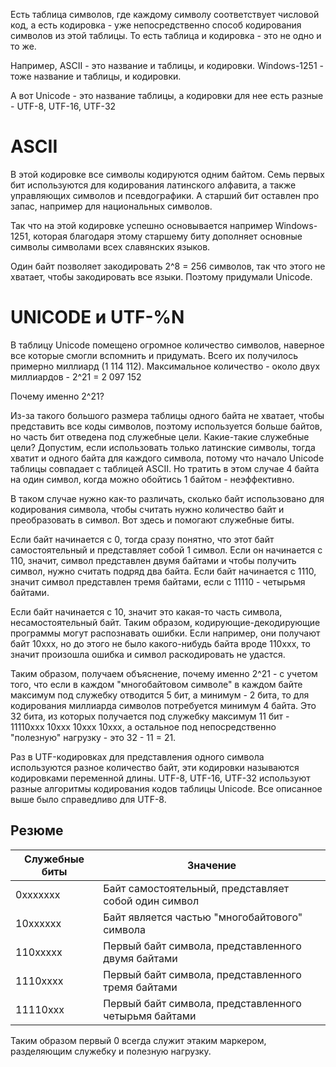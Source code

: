 Есть таблица символов, где каждому символу соответствует числовой код, а есть кодировка - уже непосредственно способ кодирования символов из этой таблицы. То есть таблица и кодировка - это не одно и то же.

Например, ASCII - это название и таблицы, и кодировки. Windows-1251 - тоже название и таблицы, и кодировки.

А вот Unicode - это название таблицы, а кодировки для нее есть разные - UTF-8, UTF-16, UTF-32

# ASCII

В этой кодировке все символы кодируются одним байтом. Семь первых бит используются для кодирования латинского алфавита, а также управляющих символов и псевдографики. А старший бит оставлен про запас, например для национальных символов.

Так что на этой кодировке успешно основывается например Windows-1251, которая благодаря этому старшему биту дополняет основные символы символами всех славянских языков.

Один байт позволяет закодировать 2^8 = 256 символов, так что этого не хватает, чтобы закодировать все языки. Поэтому придумали Unicode.

# UNICODE и UTF-%N

В таблицу Unicode помещено огромное количество символов, наверное все которые смогли вспомнить и придумать. Всего их получилось примерно миллиард (1 114 112). Максимальное количество - около двух миллиардов - 2^21 = 2 097 152

Почему именно 2^21?

Из-за такого большого размера таблицы одного байта не хватает, чтобы представить все коды символов, поэтому используется больше байтов, но часть бит отведена под служебные цели. Какие-такие служебные цели? Допустим, если использовать только латинские символы, тогда хватит и одного байта для каждого символа, потому что начало Unicode таблицы совпадает с таблицей ASCII. Но тратить в этом случае 4 байта на один символ, когда можно обойтись 1 байтом - неэффективно.

В таком случае нужно как-то различать, сколько байт использовано для кодирования символа, чтобы считать нужно количество байт и преобразовать в символ. Вот здесь и помогают служебные биты.

Если байт начинается с 0, тогда сразу понятно, что этот байт самостоятельный и представляет собой 1 символ. Если он начинается с 110, значит, символ представлен двумя байтами и чтобы получить символ, нужно считать подряд два байта. Если байт начинается с 1110, значит символ представлен тремя байтами, если с 11110 - четырьмя байтами.

Если байт начинается с 10, значит это какая-то часть символа, несамостоятельный байт. Таким образом, кодирующие-декодирующие программы могут распознавать ошибки. Если например, они получают байт 10ххх, но до этого не было какого-нибудь байта вроде 110ххх, то значит произошла ошибка и символ раскодировать не удастся.

Таким образом, получаем объяснение, почему именно 2^21 - с учетом того, что если в каждом "многобайтовом символе" в каждом байте максимум под служебку отводится 5 бит, а минимум - 2 бита, то для кодирования миллиарда символов потребуется минимум 4 байта. Это 32 бита, из которых получается под служебку максимум 11 бит - 11110ххх 10ххх 10ххх 10ххх, а остальное под непосредственно "полезную" нагрузку - это 32 - 11 = 21.

Раз в UTF-кодировках для представления одного символа используются разное количество байт, эти кодировки называются кодировками переменной длины. UTF-8, UTF-16, UTF-32 используют разные алгоритмы кодирования кодов таблицы Unicode. Все описанное выше было справедливо для UTF-8.

## Резюме

| Служебные биты | Значение                                              |
| -------------- | ----------------------------------------------------- |
| 0xxxxxxx       | Байт самостоятельный, представляет собой один символ  |
| 10xxxxxx       | Байт является частью "многобайтового" символа         |
| 110xxxxx       | Первый байт символа, представленного двумя байтами    |
| 1110xxxx       | Первый байт символа, представленного тремя байтами    |
| 11110xxx       | Первый байт символа, представленного четырьмя байтами |

Таким образом первый 0 всегда служит этаким маркером, разделяющим служебку и полезную нагрузку.